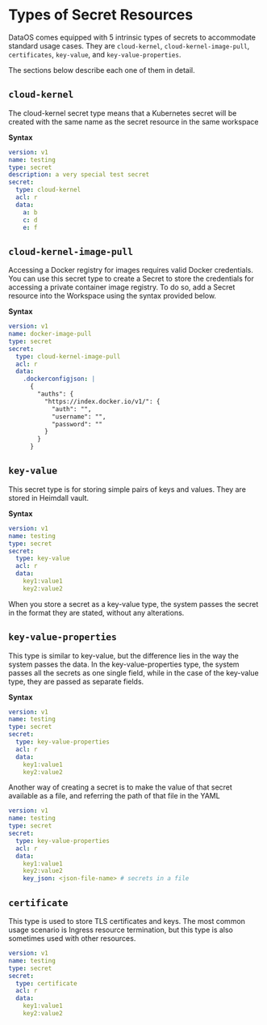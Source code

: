 # Types of Secret Resources

DataOS comes equipped with 5 intrinsic types of secrets to accommodate standard usage cases. They are `cloud-kernel`, `cloud-kernel-image-pull`, `certificates`, `key-value`, and `key-value-properties`.

The sections below describe each one of them in detail.

## `cloud-kernel`

The cloud-kernel secret type means that a Kubernetes secret will be created with the same name as the secret resource in the same workspace

**Syntax**

```yaml
version: v1
name: testing
type: secret
description: a very special test secret
secret:
  type: cloud-kernel
  acl: r
  data:
    a: b
    c: d
    e: f
```

## `cloud-kernel-image-pull`

Accessing a Docker registry for images requires valid Docker credentials. You can use this secret type to create a Secret to store the credentials for accessing a private container image registry. To do so, add a Secret resource into the Workspace using the syntax provided below.

**Syntax**

```yaml
version: v1
name: docker-image-pull
type: secret
secret:
  type: cloud-kernel-image-pull
  acl: r
  data:
    .dockerconfigjson: |
      {
        "auths": {
          "https://index.docker.io/v1/": {
            "auth": "",
            "username": "",
            "password": ""
          }
        }
      }
```


## `key-value`

This secret type is for storing simple pairs of keys and values. They are stored in Heimdall vault.

**Syntax**

```yaml
version: v1
name: testing
type: secret
secret:
  type: key-value
  acl: r
  data:
    key1:value1
    key2:value2
```

When you store a secret as a key-value type, the system passes the secret in the format they are stated, without any alterations.


## `key-value-properties`

This type is similar to key-value, but the difference lies in the way the system passes the data. In the key-value-properties type, the system passes all the secrets as one single field, while in the case of the key-value type, they are passed as separate fields.

**Syntax**

```yaml
version: v1
name: testing
type: secret
secret:
  type: key-value-properties
  acl: r
  data:
    key1:value1
    key2:value2
```

Another way of creating a secret is to make the value of that secret available as a file, and referring the path of that file in the YAML

```yaml
version: v1
name: testing
type: secret
secret:
  type: key-value-properties
  acl: r
  data:
    key1:value1
    key2:value2
    key_json: <json-file-name> # secrets in a file
```

## `certificate`

This type is used to store TLS certificates and keys. The most common usage scenario is Ingress resource termination, but this type is also sometimes used with other resources.

```yaml
version: v1
name: testing
type: secret
secret:
  type: certificate
  acl: r
  data:
    key1:value1
    key2:value2
```